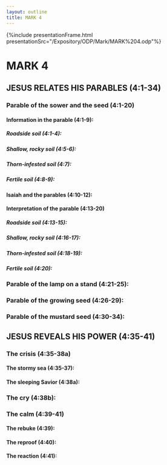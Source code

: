```yaml
---
layout: outline
title: MARK 4
---
```

{%include presentationFrame.html presentationSrc="/Expository/ODP/Mark/MARK%204.odp"%}

# MARK 4
## JESUS RELATES HIS PARABLES (4:1-34) 
###  Parable of the sower and the seed (4:1-20) 
####  Information in the parable (4:1-9): 
#####  Roadside soil (4:1-4): 
#####  Shallow, rocky soil (4:5-6): 
#####  Thorn-infested soil (4:7): 
#####  Fertile soil (4:8-9): 
####  Isaiah and the parables (4:10-12): 
####  Interpretation of the parable (4:13-20) 
#####  Roadside soil (4:13-15): 
#####  Shallow, rocky soil (4:16-17): 
#####  Thorn-infested soil (4:18-19): 
#####  Fertile soil (4:20): 
###  Parable of the lamp on a stand (4:21-25): 
###  Parable of the growing seed (4:26-29): 
###  Parable of the mustard seed (4:30-34): 
## JESUS REVEALS HIS POWER (4:35-41) 
###  The crisis (4:35-38a) 
####  The stormy sea (4:35-37): 
####  The sleeping Savior (4:38a): 
###  The cry (4:38b): 
###  The calm (4:39-41) 
####  The rebuke (4:39): 
####  The reproof (4:40): 
####  The reaction (4:41): 
